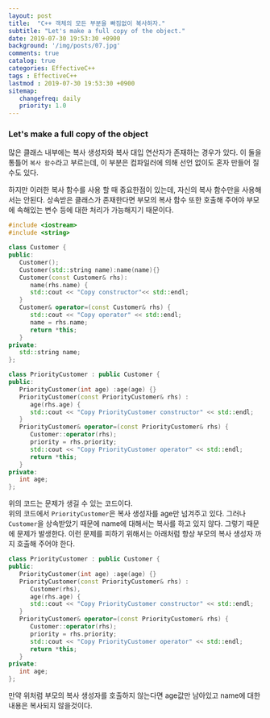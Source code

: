 ```yaml
---
layout: post
title:  "C++ 객체의 모든 부분을 빠짐없이 복사하자."
subtitle: "Let's make a full copy of the object."
date: 2019-07-30 19:53:30 +0900
background: '/img/posts/07.jpg'
comments: true
catalog: true
categories: EffectiveC++
tags : EffectiveC++
lastmod : 2019-07-30 19:53:30 +0900
sitemap:
   changefreq: daily
   priority: 1.0
---
```


### Let's make a full copy of the object

많은 클래스 내부에는 복사 생성자와 복사 대입 연산자가 존재하는 경우가 있다. 이 둘을 통틀어 `복사 함수`라고 부르는데, 이 부분은 컴파일러에 의해 선언 없이도 혼자 만들어 질 수도 있다.

하지만 이러한 복사 함수를 사용 할 때 중요한점이 있는데, 자신의 복사 함수만을 사용해서는 안된다. 상속받은 클래스가 존재한다면 부모의 복사 함수 또한 호출해 주어야 부모에 속해있는 변수 등에 대한 처리가 가능해지기 때문이다.

```cpp
#include <iostream>
#include <string>

class Customer {
public:
   Customer();
   Customer(std::string name):name(name){}
   Customer(const Customer& rhs):
      name(rhs.name) {
      std::cout << "Copy constructor"<< std::endl;
   }
   Customer& operator=(const Customer& rhs) {
      std::cout << "Copy operator" << std::endl;
      name = rhs.name;
      return *this;
   }
private:
   std::string name;
};

class PriorityCustomer : public Customer {
public:
   PriorityCustomer(int age) :age(age) {}
   PriorityCustomer(const PriorityCustomer& rhs) :
      age(rhs.age) {
      std::cout << "Copy PriorityCustomer constructor" << std::endl;
   }
   PriorityCustomer& operator=(const PriorityCustomer& rhs) {
      Customer::operator(rhs);
      priority = rhs.priority;
      std::cout << "Copy PriorityCustomer operator" << std::endl;
      return *this;
   }
private:
   int age;
};
```

위의 코드는 문제가 생길 수 있는 코드이다.  
위의 코드에서 `PriorityCustomer`은 복사 생성자를 age만 넘겨주고 있다. 그러나 `Customer`을 상속받았기 때문에 name에 대해서는 복사를 하고 있지 않다. 그렇기 때문에 문제가 발생한다.
이런 문제를 피하기 위해서는 아래처럼 항상 부모의 복사 생성자 까지 호출해 주어야 한다.

```cpp
class PriorityCustomer : public Customer {
public:
   PriorityCustomer(int age) :age(age) {}
   PriorityCustomer(const PriorityCustomer& rhs) :
      Customer(rhs),
      age(rhs.age) {
      std::cout << "Copy PriorityCustomer constructor" << std::endl;
   }
   PriorityCustomer& operator=(const PriorityCustomer& rhs) {
      Customer::operator(rhs);
      priority = rhs.priority;
      std::cout << "Copy PriorityCustomer operator" << std::endl;
      return *this;
   }
private:
   int age;
};
```

만약 위처럼 부모의 복사 생성자를 호출하지 않는다면 age값만 남아있고 name에 대한 내용은 복사되지 않을것이다.
